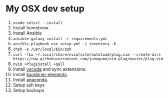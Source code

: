 # My OSX dev setup

1. `xcode-select --install`
1. Install homebrew.
1. Install Ansible
1. `ansible-galaxy install -r requirements.yml`
1. `ansible-playbook osx_setup.yml -i inventory -K`
1. `chsh -s /usr/local/bin/zsh`
1. `curl -fLo ~/.local/share/nvim/site/autoload/plug.vim --create-dirs https://raw.githubusercontent.com/junegunn/vim-plug/master/plug.vim`
1. `nvim +PlugInstall +qall`
1. Install [vscode](https://code.visualstudio.com) and sync extensions.
1. Install [karabiner-elements](karabiner-element).
1. Install [anaconda](https://www.anaconda.com/download/#macos).
1. Setup ssh keys
1. Setup backups
